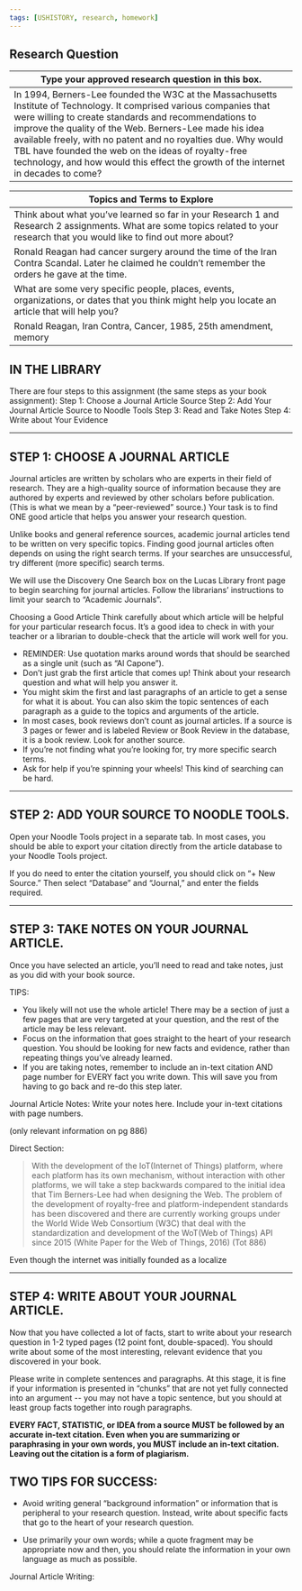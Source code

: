 ```yaml
---
tags: [USHISTORY, research, homework]
---
```

## Research Question


| Type your approved research question in this box.                                                                                                                                                                                                                                                                                                                                                                                                    |
| ---------------------------------------------------------------------------------------------------------------------------------------------------------------------------------------------------------------------------------------------------------------------------------------------------------------------------------------------------------------------------------------------------------------------------------------------------- |
| In 1994, Berners-Lee founded the W3C at the Massachusetts Institute of Technology. It comprised various companies that were willing to create standards and recommendations to improve the quality of the Web. Berners-Lee made his idea available freely, with no patent and no royalties due. Why would TBL have founded the web on the ideas of royalty-free technology, and how would this effect the growth of the internet in decades to come? | 



| Topics and Terms to Explore                                                                                                                                                     |
| ------------------------------------------------------------------------------------------------------------------------------------------------------------------------------- |
| Think about what you’ve learned so far in your Research 1 and Research 2 assignments. What are some topics related to your research that you would like to find out more about? |
| Ronald Reagan had cancer surgery around the time of the Iran Contra Scandal. Later he claimed he couldn’t remember the orders he gave at the time.                              |
| What are some very specific people, places, events, organizations, or dates that you think might help you locate an article that will help you?                                 |
| Ronald Reagan, Iran Contra, Cancer, 1985, 25th amendment, memory                                                                                                                |

## IN THE LIBRARY


There are four steps to this assignment (the same steps as your book assignment): 
Step 1: Choose a Journal Article Source
Step 2: Add Your Journal Article Source to Noodle Tools 
Step 3: Read and Take Notes 
Step 4: Write about Your Evidence   

___


## STEP 1: CHOOSE A JOURNAL ARTICLE 


Journal articles are written by scholars who are experts in their field of research. They are a high-quality source of information because they are authored by experts and reviewed by other scholars before publication. (This is what we mean by a “peer-reviewed” source.) Your task is to find ONE good article that helps you answer your research question. 


Unlike books and general reference sources, academic journal articles tend to be written on very specific topics. Finding good journal articles often depends on using the right search terms. If your searches are unsuccessful, try different (more specific) search terms. 


We will use the Discovery One Search box on the Lucas Library front page to begin searching for journal articles. Follow the librarians’ instructions to limit your search to “Academic Journals”. 




Choosing a Good Article
Think carefully about which article will be helpful for your particular research focus. It’s a good idea to check in with your teacher or a librarian to double-check that the article will work well for you. 
 
* REMINDER: Use quotation marks around words that should be searched as a single unit (such as “Al Capone”). 
* Don’t just grab the first article that comes up! Think about your research question and what will help you answer it. 
* You might skim the first and last paragraphs of an article to get a sense for what it is about. You can also skim the topic sentences of each paragraph as a guide to the topics and arguments of the article. 
* In most cases, book reviews don’t count as journal articles. If a source is 3 pages or fewer and is labeled Review or Book Review in the database, it is a book review. Look for another source.
* If you’re not finding what you’re looking for, try more specific search terms. 
* Ask for help if you’re spinning your wheels! This kind of searching can be hard. 



___

## STEP 2: ADD YOUR SOURCE TO NOODLE TOOLS.
Open your Noodle Tools project in a separate tab. In most cases, you should be able to export your citation directly from the article database to your Noodle Tools project. 


If you do need to enter the citation yourself, you should click on “+ New Source.” Then select “Database” and “Journal,” and enter the fields required. 

___


## STEP 3: TAKE NOTES ON YOUR JOURNAL ARTICLE. 


Once you have selected an article, you’ll need to read and take notes, just as you did with your book source. 


TIPS: 
* You likely will not use the whole article! There may be a section of just a few pages that are very targeted at your question, and the rest of the article may be less relevant. 
* Focus on the information that goes straight to the heart of your research question. You should be looking for new facts and evidence, rather than repeating things you’ve already learned. 
* If you are taking notes, remember to include an in-text citation AND page number for EVERY fact you write down. This will save you from having to go back and re-do this step later. 


Journal Article Notes:
Write your notes here. Include your in-text citations with page numbers.  

(only relevant information on pg 886)

Direct Section: 

>With the development of the IoT(Internet of Things) platform, where each platform has its own mechanism, without interaction with other platforms, we will take a step backwards compared to the initial idea that Tim Berners-Lee had when designing the Web. The problem of the development of royalty-free and platform-independent standards has been discovered and there are currently working groups under the World Wide Web Consortium (W3C) that deal with the standardization and development of the WoT(Web of Things) API since 2015 (White Paper for the Web of Things, 2016) (Tot 886)

Even though the internet was initially founded as a localize 

___


## STEP 4: WRITE ABOUT YOUR JOURNAL ARTICLE. 


Now that you have collected a lot of facts, start to write about your research question in 1-2 typed pages (12 point font, double-spaced). You should write about some of the most interesting, relevant evidence that you discovered in your book. 


Please write in complete sentences and paragraphs. At this stage, it is fine if your information is presented in “chunks” that are not yet fully connected into an argument -- you may not have a topic sentence, but you should at least group facts together into rough paragraphs. 


**EVERY FACT, STATISTIC, or IDEA from a source MUST be followed by an accurate in-text citation. Even when you are summarizing or paraphrasing in your own words, you MUST include an in-text citation. Leaving out the citation is a form of plagiarism.**




## TWO TIPS FOR SUCCESS: 


* Avoid writing general “background information” or information that is peripheral to your research question. Instead, write about specific facts that go to the heart of your research question.


* Use primarily your own words; while a quote fragment may be appropriate now and then, you should relate the information in your own language as much as possible. 


Journal Article Writing:

